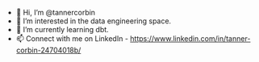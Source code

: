 - 👋 Hi, I’m @tannercorbin
- 👀 I’m interested in the data engineering space.
- 🌱 I’m currently learning dbt.
- 📫 Connect with me on LinkedIn - https://www.linkedin.com/in/tanner-corbin-24704018b/

<!---
tannercorbin/tannercorbin is a ✨ special ✨ repository because its `README.md` (this file) appears on your GitHub profile.
You can click the Preview link to take a look at your changes.
--->
